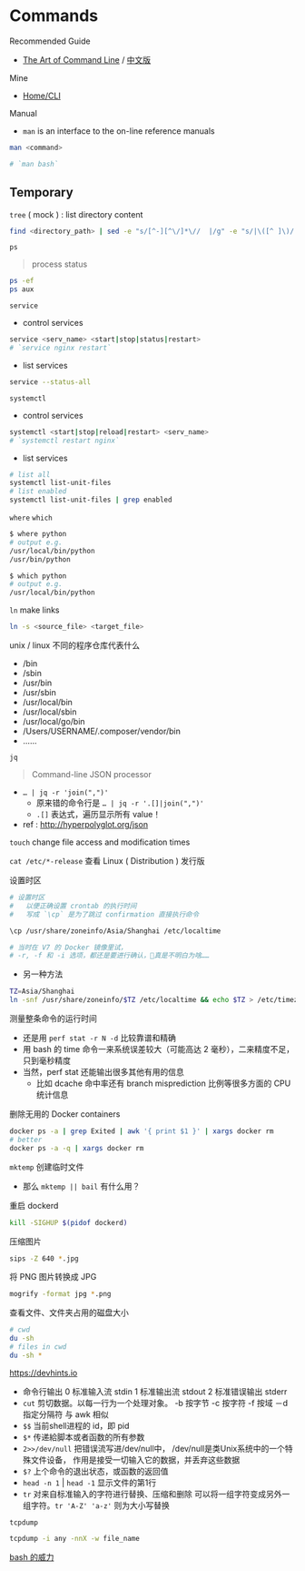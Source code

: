 # Commands

Recommended Guide

- [The Art of Command Line](https://github.com/jlevy/the-art-of-command-line/blob/master/README.md) / [中文版](https://github.com/jlevy/the-art-of-command-line/blob/master/README-zh.md)

Mine

- [Home/CLI](README.md#cli)

Manual

- `man` is an interface to the on-line reference manuals

```bash
man <command>

# `man bash`
```

## Temporary

`tree` ( mock ) : list directory content

```bash
find <directory_path> | sed -e "s/[^-][^\/]*\//  |/g" -e "s/|\([^ ]\)/|── \1/"
```

`ps`

> process status

```bash
ps -ef
ps aux
```

`service`

- control services

```bash
service <serv_name> <start|stop|status|restart>
# `service nginx restart`
```

- list services

```bash
service --status-all
```

`systemctl`

- control services

```bash
systemctl <start|stop|reload|restart> <serv_name>
# `systemctl restart nginx`
```

- list services

```bash
# list all
systemctl list-unit-files
# list enabled
systemctl list-unit-files | grep enabled
```

`where` `which`

```bash
$ where python
# output e.g.
/usr/local/bin/python
/usr/bin/python
```

```bash
$ which python
# output e.g.
/usr/local/bin/python
```

`ln` make links

```bash
ln -s <source_file> <target_file>
```

unix / linux 不同的程序仓库代表什么

- /bin
- /sbin
- /usr/bin
- /usr/sbin
- /usr/local/bin
- /usr/local/sbin
- /usr/local/go/bin
- /Users/USERNAME/.composer/vendor/bin
- ……

`jq`

> Command-line JSON processor

- `… | jq -r 'join(",")'`
    - 原来错的命令行是 `… | jq -r '.[]|join(",")'`
    - `.[]` 表达式，遍历显示所有 value！
- ref : http://hyperpolyglot.org/json

`touch` change file access and modification times

`cat /etc/*-release` 查看 Linux ( Distribution ) 发行版

设置时区

``` sh
# 设置时区
#   以便正确设置 crontab 的执行时间
#   写成 `\cp` 是为了跳过 confirmation 直接执行命令

\cp /usr/share/zoneinfo/Asia/Shanghai /etc/localtime

# 当时在 V7 的 Docker 镜像里试，
# -r, -f 和 -i 选项，都还是要进行确认，真是不明白为啥……
```

- 另一种方法

``` sh
TZ=Asia/Shanghai
ln -snf /usr/share/zoneinfo/$TZ /etc/localtime && echo $TZ > /etc/timezone
```

测量整条命令的运行时间

- 还是用 `perf stat -r N -d` 比较靠谱和精确
- 用 bash 的 time 命令一来系统误差较大（可能高达 2 毫秒），二来精度不足，只到毫秒精度
- 当然，perf stat 还能输出很多其他有用的信息
    - 比如 dcache 命中率还有 branch misprediction 比例等很多方面的 CPU 统计信息

删除无用的 Docker containers

```bash
docker ps -a | grep Exited | awk '{ print $1 }' | xargs docker rm
# better
docker ps -a -q | xargs docker rm
```

`mktemp` 创建临时文件

- 那么 `mktemp || bail` 有什么用？

重启 dockerd

```bash
kill -SIGHUP $(pidof dockerd)
```

压缩图片

```bash
sips -Z 640 *.jpg
```

将 PNG 图片转换成 JPG

```bash
mogrify -format jpg *.png
```

查看文件、文件夹占用的磁盘大小

```bash
# cwd
du -sh
# files in cwd
du -sh *
```

https://devhints.io

- 命令行输出
    0 标准输入流 stdin
    1 标准输出流 stdout
    2 标准错误输出 stderr
- `cut` 剪切数据。以每一行为一个处理对象。
    -b 按字节 -c 按字符 -f 按域 －d 指定分隔符 与 awk 相似
- `$$` 当前shell进程的 id，即 pid
- `$*` 传递給脚本或者函数的所有参数
- `2>>/dev/null` 把错误流写进/dev/null中，
    /dev/null是类Unix系统中的一个特殊文件设备，
    作用是接受一切输入它的数据，并丢弃这些数据
- `$?` 上个命令的退出状态，或函数的返回值
- `head -n 1` | `head -1` 显示文件的第1行
- `tr` 对来自标准输入的字符进行替换、压缩和删除
    可以将一组字符变成另外一组字符。`tr 'A-Z' 'a-z'` 则为大小写替换

`tcpdump`

```bash
tcpdump -i any -nnX -w file_name
```

[bash 的威力](https://zhuanlan.zhihu.com/p/31209138?group_id=915890535597486080)
